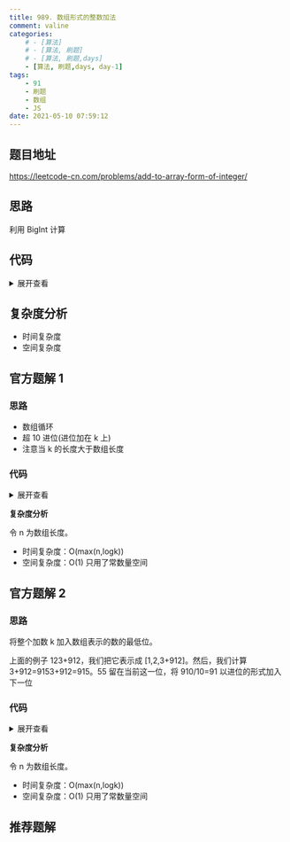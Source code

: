 ```yaml
---
title: 989. 数组形式的整数加法
comment: valine
categories:
    # - [算法]
    # - [算法, 刷题]
    # - [算法, 刷题,days]
    - [算法, 刷题,days, day-1]
tags:
    - 91
    - 刷题
    - 数组
    - JS
date: 2021-05-10 07:59:12
---
```


## 题目地址

https://leetcode-cn.com/problems/add-to-array-form-of-integer/

## 思路

利用 BigInt 计算

## 代码

<details>
    <summary>展开查看</summary>

```js
/**
 * @param {number[]} num
 * @param {number} k
 * @return {number[]}
 */
var addToArrayForm = function (num, k) {
    return (BigInt(num.join('')) + BigInt(k)).toString().split('');
};
```

</details>

## 复杂度分析

-   时间复杂度
-   空间复杂度

## 官方题解 1

### 思路

-   数组循环
-   超 10 进位(进位加在 k 上)
-   注意当 k 的长度大于数组长度

### 代码

<details>
    <summary>展开查看</summary>

```javascript
/**
 * @param {number[]} num
 * @param {number} k
 * @return {number[]}
 */
var addToArrayForm = function (num, k) {
    let res = [];
    let n = k.toString().length;
    for (let i = num.length - 1; i >= 0; i--) {
        let sum = num[i] + (k % 10);
        k = Math.floor(k / 10);
        if (sum >= 10) {
            k = k + 1;
            sum = sum - 10;
        }
        res.push(sum);
    }
    while (k != 0) {
        res.push(k % 10);
        k = Math.floor(k / 10);
    }
    res.reverse();
    return res;
};
```

</details>

**复杂度分析**

令 n 为数组长度。

-   时间复杂度：O(max(n,logk))
-   空间复杂度：O(1) 只用了常数量空间

## 官方题解 2

### 思路

将整个加数 k 加入数组表示的数的最低位。

上面的例子 123+912，我们把它表示成 [1,2,3+912]。然后，我们计算 3+912=9153+912=915。55 留在当前这一位，将 910/10=91 以进位的形式加入下一位

### 代码

<details>
    <summary>展开查看</summary>

```javascript
/**
 * @param {number[]} num
 * @param {number} k
 * @return {number[]}
 */
var addToArrayForm = function (num, k) {
    let res = [];
    let n = num.length;
    for (let i = n - 1; i >= 0 || k > 0; i--, k = Math.floor(k / 10)) {
        if (i >= 0) k += num[i];
        res.push(k % 10);
    }

    res.reverse();
    return res;
};
```

</details>

**复杂度分析**

令 n 为数组长度。

-   时间复杂度：O(max(n,logk))
-   空间复杂度：O(1) 只用了常数量空间

## 推荐题解
